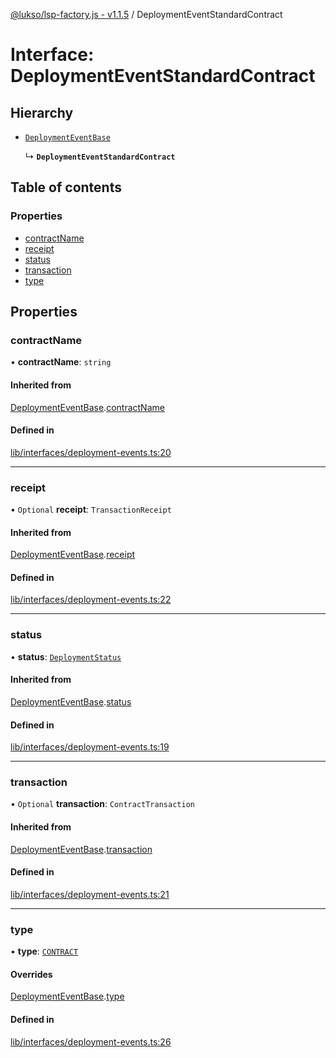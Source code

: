 [@lukso/lsp-factory.js - v1.1.5](../README.md) / DeploymentEventStandardContract

# Interface: DeploymentEventStandardContract

## Hierarchy

- [`DeploymentEventBase`](DeploymentEventBase.md)

  ↳ **`DeploymentEventStandardContract`**

## Table of contents

### Properties

- [contractName](DeploymentEventStandardContract.md#contractname)
- [receipt](DeploymentEventStandardContract.md#receipt)
- [status](DeploymentEventStandardContract.md#status)
- [transaction](DeploymentEventStandardContract.md#transaction)
- [type](DeploymentEventStandardContract.md#type)

## Properties

### contractName

• **contractName**: `string`

#### Inherited from

[DeploymentEventBase](DeploymentEventBase.md).[contractName](DeploymentEventBase.md#contractname)

#### Defined in

[lib/interfaces/deployment-events.ts:20](https://github.com/lukso-network/tools-lsp-factory/blob/8e385a2/src/lib/interfaces/deployment-events.ts#L20)

___

### receipt

• `Optional` **receipt**: `TransactionReceipt`

#### Inherited from

[DeploymentEventBase](DeploymentEventBase.md).[receipt](DeploymentEventBase.md#receipt)

#### Defined in

[lib/interfaces/deployment-events.ts:22](https://github.com/lukso-network/tools-lsp-factory/blob/8e385a2/src/lib/interfaces/deployment-events.ts#L22)

___

### status

• **status**: [`DeploymentStatus`](../enums/DeploymentStatus.md)

#### Inherited from

[DeploymentEventBase](DeploymentEventBase.md).[status](DeploymentEventBase.md#status)

#### Defined in

[lib/interfaces/deployment-events.ts:19](https://github.com/lukso-network/tools-lsp-factory/blob/8e385a2/src/lib/interfaces/deployment-events.ts#L19)

___

### transaction

• `Optional` **transaction**: `ContractTransaction`

#### Inherited from

[DeploymentEventBase](DeploymentEventBase.md).[transaction](DeploymentEventBase.md#transaction)

#### Defined in

[lib/interfaces/deployment-events.ts:21](https://github.com/lukso-network/tools-lsp-factory/blob/8e385a2/src/lib/interfaces/deployment-events.ts#L21)

___

### type

• **type**: [`CONTRACT`](../enums/DeploymentType.md#contract)

#### Overrides

[DeploymentEventBase](DeploymentEventBase.md).[type](DeploymentEventBase.md#type)

#### Defined in

[lib/interfaces/deployment-events.ts:26](https://github.com/lukso-network/tools-lsp-factory/blob/8e385a2/src/lib/interfaces/deployment-events.ts#L26)
